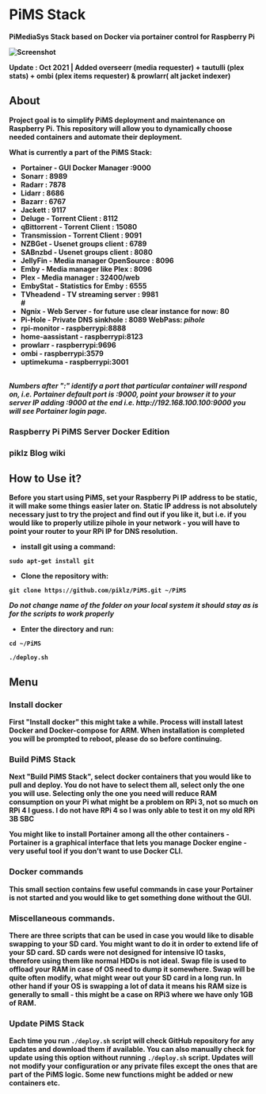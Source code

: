 # PiMS Stack

<b>PiMediaSys Stack based on Docker via portainer control  for Raspberry Pi</b>

<b>![Screenshot](https://healthchecks.io/badge/afa56e79-0ed7-4814-8c65-e7cb82/kU0XfO-K/portainerBKUP.svg)


<b>Update : Oct 2021 |  Added overseerr (media requester) + tautulli (plex stats) + ombi (plex items requester) & prowlarr( alt jacket indexer) </b>

## About

Project goal is to simplify PiMS deployment and maintenance on Raspberry Pi.
This repository will allow you to dynamically choose needed containers and automate their deployment.

<b>What is currently a part of the PiMS Stack:</b>

<ul>
  <li>Portainer - GUI Docker Manager :9000</li>
  <li> Sonarr : 8989</li>
  <li> Radarr : 7878</li>
  <li> Lidarr : 8686</li>
  <li> Bazarr : 6767</li>
  <li> Jackett : 9117</li>
  <li> Deluge - Torrent Client : 8112</li>
  <li> qBittorrent - Torrent Client : 15080</li>
  <li> Transmission - Torrent Client : 9091</li>
  <li> NZBGet - Usenet groups client : 6789</li>
  <li> SABnzbd - Usenet groups client : 8080</li>
  <li> JellyFin - Media manager OpenSource : <b>8096</b></li>
  <li> Emby - Media manager like Plex : <b>8096</b></li>
  <li> Plex - Media manager : 32400/web</li>
  <li> EmbyStat - Statistics for Emby : 6555</li>
  <li> TVheadend - TV streaming server : 9981 </li>
  #<li> Ngnix - Web Server - for future use clear instance for now: 80</li>
  <li> Pi-Hole - Private DNS sinkhole : 8089 <b>WebPass: <i>pihole</i></b></li>
  <li> rpi-monitor - raspberrypi:8888 <b></li>
  <li> home-aassistant - raspberrypi:8123 <b></li>
  <li> prowlarr - raspberrypi:9696 <b></li>  
  <li> ombi - raspberrypi:3579 <b></li>
  <li> uptimekuma - raspberrypi:3001 <b></li>
  </ul>
<br>
<i>Numbers after ":" identify a port that particular container will respond on, i.e. Portainer default port is :9000, point your browser it to your server IP adding :9000 at the end i.e. http://192.168.100.100:9000 you will see Portainer login page.</i>


### Raspberry Pi PiMS Server Docker Edition


### piklz  Blog wiki


## How to Use it?
<b>Before you start using PiMS, set your Raspberry Pi IP address to be static, it will make some things easier later on.
Static IP address is not absolutely necessary just to try the project and find out if you like it, but i.e. if you would like to properly utilize pihole in your network - you will have to point your router to your RPi IP for DNS resolution.</b>

- install git using a command:
<pre><code>sudo apt-get install git</code></pre>

- Clone the repository with:
<pre><code>git clone https://github.com/piklz/PiMS.git ~/PiMS</code></pre>

<i>Do not change name of the folder on your local system it should stay as is for the scripts to work properly</i>

- Enter the directory and run:

<pre><code>cd ~/PiMS</code></pre>
<pre><code>./deploy.sh</code></pre>

## Menu

### Install docker
<p>First "Install docker" this might take a while. Process will install latest Docker and Docker-compose for ARM. When installation is completed you will be prompted to reboot, please do so before continuing.<p>

### Build PiMS Stack
<p>Next "Build PiMS Stack", select docker containers that you would like to pull and deploy. You do not have to select them all, select only the one you will use. Selecting only the one you need will reduce RAM consumption on your Pi what might be a problem on RPi 3, not so much on RPi 4 I guess. I do not have RPi 4 so I was only able to test it on my old RPi 3B SBC</p>

<p>You might like to install Portainer among all the other containers - Portainer is a graphical interface that lets you manage Docker engine - very useful tool if you don’t want to use Docker CLI.</p>

### Docker commands

<p>This small section contains few useful commands in case your Portainer is not started and you would like to get something done without the GUI.</p>


### Miscellaneous commands.

<p>There are three scripts that can be used in case you would like to disable swapping to your SD card. You might want to do it in order to extend life of your SD card. SD cards were not designed for intensive IO tasks, therefore using them like normal HDDs is not ideal. Swap file is used to offload your RAM in case of OS need to dump it somewhere. Swap will be quite often modify, what might wear out your SD card in a long run. In other hand if your OS is swapping a lot of data it means his RAM size is generally to small - this might be a case on RPi3 where we have only 1GB of RAM.</p>        

### Update PiMS Stack

<p>Each time you run <code>./deploy.sh</code> script will check GitHub repository for any updates and download them if available. You can also manually check for update using this option without running <code>./deploy.sh</code> script. Updates will not modify your configuration or any private files except the ones that are part of the PiMS logic. Some new functions might be added or new containers etc.</p>
